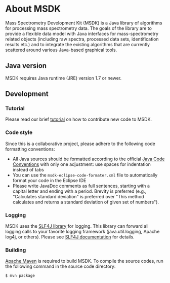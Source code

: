 # About MSDK

Mass Spectrometry Development Kit (MSDK) is a Java library of algorithms for processing mass spectrometry data. The goals of the library are to provide a flexible data model with Java interfaces for mass-spectrometry related objects (including raw spectra, processed data sets, identification results etc.) and to integrate the existing algorithms that are currently scattered around various Java-based graphical tools.

## Java version

MSDK requires Java runtime (JRE) version 1.7 or newer.

## Development


### Tutorial

Please read our brief [tutorial](https://msdk.github.io/pull-request-tutorial.html) on how to contribute new code to MSDK.

### Code style

Since this is a collaborative project, please adhere to the following code formatting conventions:
* All Java sources should be formatted according to the official [Java Code Conventions](http://www.oracle.com/technetwork/java/javase/documentation/codeconvtoc-136057.html) with only one adjustment: use spaces for indentation instead of tabs
* You can use the `msdk-eclipse-code-formater.xml` file to automatically format your code in the Eclipse IDE
* Please write JavaDoc comments as full sentences, starting with a capital letter and ending with a period. Brevity is preferred (e.g., "Calculates standard deviation" is preferred over "This method calculates and returns a standard deviation of given set of numbers").

### Logging

MSDK uses the [SLF4J library](http://www.slf4j.org) for logging. This library can forward all logging calls to your favorite logging framework (java.util.logging, Apache log4j, or others). Please see [SLF4J documentation](http://www.slf4j.org/docs.html) for details.

### Building 

[Apache Maven](http://maven.apache.org) is required to build MSDK. To compile the source codes, run the following command in the source code directory:

```
$ mvn package
```
